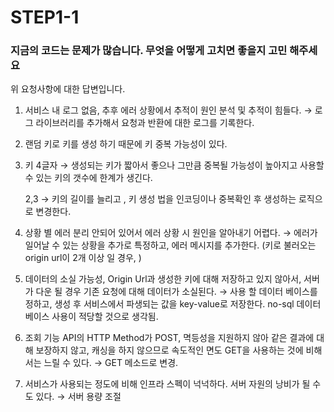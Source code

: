 # STEP1-1 

### 지금의 코드는 문제가 많습니다. 무엇을 어떻게 고치면 좋을지 고민 해주세요
위 요청사항에 대한 답변입니다.


1. 서비스 내 로그 없음, 추후 에러 상황에서 추적이 원인 분석 및 추적이 힘들다. → 로그 라이브러리를 추가해서 요청과 반환에 대한 로그를 기록한다.
2. 랜덤 키로 키를 생성 하기 때문에 키 중복 가능성이 있다.
3. 키 4글자 → 생성되는 키가 짧아서 좋으나 그만큼 중복될 가능성이 높아지고 사용할 수 있는 키의 갯수에 한계가 생긴다.

   2,3 → 키의 길이를 늘리고 , 키 생성 법을 인코딩이나 중복확인 후 생성하는 로직으로 변경한다.

4. 상황 별 에러 분리 안되어 있어서 에러 상황 시 원인을 알아내기 어렵다. → 에러가 일어날 수 있는 상황을 추가로 특정하고, 에러 메시지를 추가한다. (키로 불러오는 origin url이 2개 이상 일 경우, )
5. 데이터의 소실 가능성, Origin Url과 생성한 키에 대해 저장하고 있지 않아서, 서버가 다운 될 경우 기존 요청에 대해 데이터가 소실된다. → 사용 할 데이터 베이스를 정하고, 생성 후 서비스에서 파생되는 값을 key-value로 저장한다.  no-sql 데이터 베이스 사용이 적당할 것으로 생각됨.
6. 조회 기능 API의 HTTP Method가 POST, 멱등성을 지원하지 않아 같은 결과에 대해 보장하지 않고, 캐싱을 하지 않으므로 속도적인 면도 GET을 사용하는 것에 비해서는 느릴 수 있다. → GET 메소드로 변경.
7. 서비스가 사용되는 정도에 비해 인프라 스펙이 넉넉하다. 서버 자원의 낭비가 될 수 도 있다.  → 서버 용량 조절

